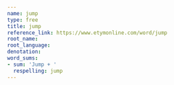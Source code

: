```yaml
---
name: jump
type: free
title: jump
reference_link: https://www.etymonline.com/word/jump
root_name: 
root_language: 
denotation: 
word_sums:
- sum: 'Jump + '
  respelling: jump
---
```


